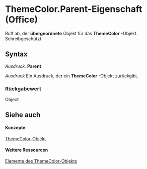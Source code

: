 
# ThemeColor.Parent-Eigenschaft (Office)

Ruft ab, der  **übergeordnete** Objekt für das **ThemeColor** -Objekt. Schreibgeschützt.


## Syntax

 _Ausdruck_. **Parent**

 _Ausdruck_ Ein Ausdruck, der ein **ThemeColor** -Objekt zurückgibt.


### Rückgabewert

Object


## Siehe auch


#### Konzepte


[ThemeColor-Objekt](357605ea-247d-b151-0286-4e2413658c3f.md)
#### Weitere Ressourcen


[Elemente des ThemeColor-Objekts](http://msdn.microsoft.com/library/88735add-61c1-34e4-fa95-3f028e97aa87%28Office.15%29.aspx)